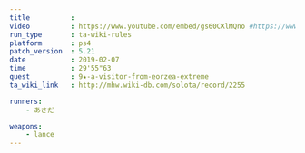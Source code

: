 ```yaml
---
title          :
video          : https://www.youtube.com/embed/gs60CXlMQno #https://www.youtube.com/watch?v=gs60CXlMQno
run_type       : ta-wiki-rules
platform       : ps4
patch_version  : 5.21
date           : 2019-02-07
time           : 29'55"63
quest          : 9★-a-visitor-from-eorzea-extreme
ta_wiki_link   : http://mhw.wiki-db.com/solota/record/2255

runners:
    - あさだ

weapons:
    - lance
---
```


